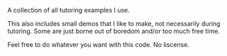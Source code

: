 A collection of all tutoring examples I use.

This also includes small demos that I like to make, not necessarily during tutoring.
Some are just borne out of boredom and/or too much free time.

Feel free to do whatever you want with this code.
No liscense.

